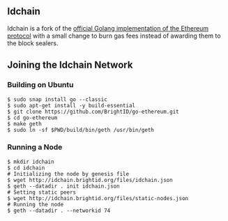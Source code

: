 ## Idchain

Idchain is a fork of the [official Golang implementation of the Ethereum protocol](https://github.com/ethereum/go-ethereum) with a small change to burn gas fees instead of awarding them to the block sealers.

## Joining the Idchain Network

### Building on Ubuntu

```shell
$ sudo snap install go --classic
$ sudo apt-get install -y build-essential
$ git clone https://github.com/BrightID/go-ethereum.git
$ cd go-ethereum
$ make geth
$ sudo ln -sf $PWD/build/bin/geth /usr/bin/geth
```

### Running a Node


```shell
$ mkdir idchain
$ cd idchain
# Initializing the node by genesis file
$ wget http://idchain.brightid.org/files/idchain.json
$ geth --datadir . init idchain.json
# Setting static peers
$ wget http://idchain.brightid.org/files/static-nodes.json
# Running the node
$ geth --datadir . --networkid 74
```
